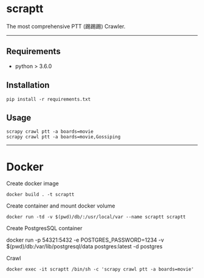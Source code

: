 # scraptt
The most comprehensive PTT (踢踢踢) Crawler.  

---

## Requirements

+ python > 3.6.0

## Installation

    pip install -r requirements.txt

## Usage

    scrapy crawl ptt -a boards=movie
    scrapy crawl ptt -a boards=movie,Gossiping

---

# Docker

Create docker image

    docker build . -t scraptt

Create container and mount docker volume

    docker run -td -v $(pwd)/db/:/usr/local/var --name scraptt scraptt

Create PostgresSQL container

docker run -p 54321:5432 -e POSTGRES_PASSWORD=1234 -v $(pwd)/db:/var/lib/postgresql/data postgres:latest -d postgres


Crawl

    docker exec -it scraptt /bin/sh -c 'scrapy crawl ptt -a boards=movie'
